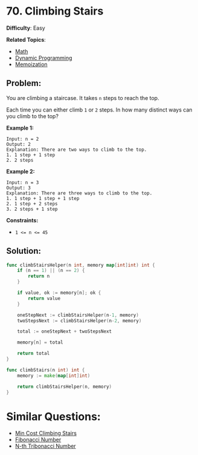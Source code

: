 # 70. Climbing Stairs

**Difficulty**: Easy

**Related Topics**:
- [Math](https://leetcode.com/tag/math/)
- [Dynamic Programming](https://leetcode.com/tag/dynamic-programming/)
- [Memoization](https://leetcode.com/tag/memoization/)

## Problem:

You are climbing a staircase. It takes `n` steps to reach the top.

Each time you can either climb `1` or `2` steps. In how many distinct ways can you climb to the top?

**Example 1:**

```
Input: n = 2
Output: 2
Explanation: There are two ways to climb to the top.
1. 1 step + 1 step
2. 2 steps
```

**Example 2:**

```
Input: n = 3
Output: 3
Explanation: There are three ways to climb to the top.
1. 1 step + 1 step + 1 step
2. 1 step + 2 steps
3. 2 steps + 1 step
```

**Constraints:**

- `1 <= n <= 45`

## Solution:

```go
func climbStairsHelper(n int, memory map[int]int) int {
	if (n == 1) || (n == 2) {
		return n
	}

	if value, ok := memory[n]; ok {
		return value
	}

	oneStepNext := climbStairsHelper(n-1, memory)
	twoStepsNext := climbStairsHelper(n-2, memory)

	total := oneStepNext + twoStepsNext

	memory[n] = total

	return total
}

func climbStairs(n int) int {
	memory := make(map[int]int)

	return climbStairsHelper(n, memory)
}
```

# Similar Questions:
- [Min Cost Climbing Stairs](https://github.com/ju-popov/leetcode.com/tree/main/problems/min-cost-climbing-stairs/)
- [Fibonacci Number](https://github.com/ju-popov/leetcode.com/tree/main/problems/fibonacci-number/)
- [N-th Tribonacci Number](https://github.com/ju-popov/leetcode.com/tree/main/problems/n-th-tribonacci-number/)
